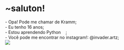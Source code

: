<h1>~saluton!</h1>
<p>
- Opa! Pode me chamar de Kramm;<br>
- Eu tenho 16 anos;<br>
- Estou aprendendo Python <img src="https://i.imgur.com/NUraDoY.png" width=12px>;<br>
- Você pode me encontrar no instagram!: @invader.artz;<br>
<img src="https://i.pinimg.com/originals/09/58/a2/0958a212d8e4b354b2668472808d5548.gif">
</p>



<!---
InvaderKrm/InvaderKrm is a ✨ special ✨ repository because its `README.md` (this file) appears on your GitHub profile.
You can click the Preview link to take a look at your changes.
--->
